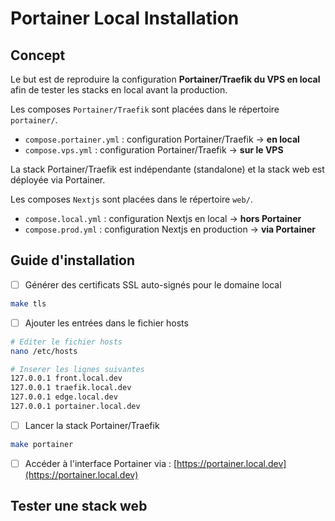 # Portainer Local Installation

## Concept

Le but est de reproduire la configuration **Portainer/Traefik du VPS en local** afin de tester les stacks en local avant la production.

Les composes `Portainer/Traefik` sont placées dans le répertoire `portainer/`.

- `compose.portainer.yml` : configuration Portainer/Traefik -> **en local**
- `compose.vps.yml` : configuration Portainer/Traefik -> **sur le VPS**

La stack Portainer/Traefik est indépendante (standalone) et la stack web est déployée via Portainer.

Les composes `Nextjs` sont placées dans le répertoire `web/`.

- `compose.local.yml` : configuration Nextjs en local -> **hors Portainer**
- `compose.prod.yml` : configuration Nextjs en production -> **via Portainer**

## Guide d'installation

- [ ] Générer des certificats SSL auto-signés pour le domaine local

```bash
make tls
```

- [ ] Ajouter les entrées dans le fichier hosts

```bash
# Editer le fichier hosts
nano /etc/hosts

# Inserer les lignes suivantes
127.0.0.1 front.local.dev
127.0.0.1 traefik.local.dev
127.0.0.1 edge.local.dev
127.0.0.1 portainer.local.dev
```

- [ ] Lancer la stack Portainer/Traefik

```bash
make portainer
```

- [ ] Accéder à l'interface Portainer via : [https://portainer.local.dev](https://portainer.local.dev)

## Tester une stack web



